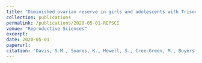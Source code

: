 ```yaml
---
title: "Diminished ovarian reserve in girls and adolescents with Trisomy X Syndrome."
collection: publications
permalink: /publications/2020-05-01-REPSCI
venue: "Reproductive Sciences"
excerpt:
date: 2020-05-01
paperurl:
citation: 'Davis, S.M., Soares, K., Howell, S., Cree-Green, M., Buyers, E., Johnson, J. Tartaglia, N.R. (2020) Diminished ovarian reserve in girls and adolescents with Trisomy X Syndrome. <i>Manuscript in press, Reproductive Sciences.</i>'
---
```

